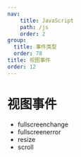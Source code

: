 ```yaml
---
nav:
    title: JavaScript
    path: /js
    order: 2
group:
  title: 事件类型
  order: 78
title: 视图事件
order: 12
---
```


# 视图事件

- fullscreenchange
- fullscreenerror
- resize
- scroll
